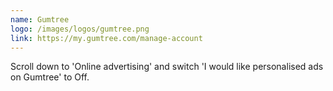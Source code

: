 ```yaml
---
name: Gumtree
logo: /images/logos/gumtree.png
link: https://my.gumtree.com/manage-account
---
```

Scroll down to 'Online advertising' and switch 'I would like personalised ads on Gumtree' to Off.